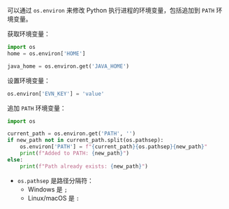 可以通过 `os.environ` 来修改 Python 执行进程的环境变量，包括追加到 `PATH` 环境变量。

获取环境变量：
```python
import os
home = os.environ['HOME']

java_home = os.environ.get('JAVA_HOME')
```
设置环境变量：
```python
os.environ['EVN_KEY'] = 'value'
```

追加 `PATH` 环境变量：

```python
import os

current_path = os.environ.get('PATH', '')
if new_path not in current_path.split(os.pathsep):
	os.environ['PATH'] = f"{current_path}{os.pathsep}{new_path}"
	print(f"Added to PATH: {new_path}")
else:
	print(f"Path already exists: {new_path}")
```
- `os.pathsep` 是路径分隔符：
    - Windows 是 `;`
    - Linux/macOS 是 `:`